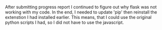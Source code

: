 After submitting progress report I continued to figure out why flask was not working with my code. In the end, I needed to update 'pip' then reinstall the extenstion 
I had installed earlier. This means, that I could use the original python scripts I had, so I did not have to use the javascript. 
